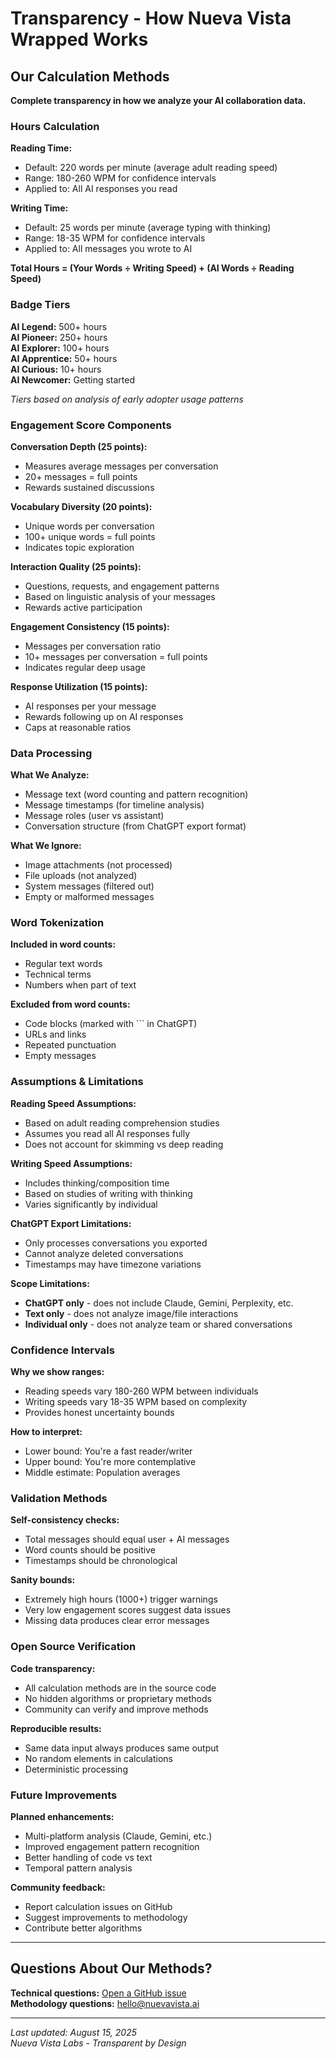 # Transparency - How Nueva Vista Wrapped Works

## Our Calculation Methods

**Complete transparency in how we analyze your AI collaboration data.**

### Hours Calculation

**Reading Time:**
- Default: 220 words per minute (average adult reading speed)
- Range: 180-260 WPM for confidence intervals
- Applied to: All AI responses you read

**Writing Time:**
- Default: 25 words per minute (average typing with thinking)
- Range: 18-35 WPM for confidence intervals  
- Applied to: All messages you wrote to AI

**Total Hours = (Your Words ÷ Writing Speed) + (AI Words ÷ Reading Speed)**

### Badge Tiers

**AI Legend:** 500+ hours  
**AI Pioneer:** 250+ hours  
**AI Explorer:** 100+ hours  
**AI Apprentice:** 50+ hours  
**AI Curious:** 10+ hours  
**AI Newcomer:** Getting started  

*Tiers based on analysis of early adopter usage patterns*

### Engagement Score Components

**Conversation Depth (25 points):**
- Measures average messages per conversation
- 20+ messages = full points
- Rewards sustained discussions

**Vocabulary Diversity (20 points):**
- Unique words per conversation
- 100+ unique words = full points
- Indicates topic exploration

**Interaction Quality (25 points):**
- Questions, requests, and engagement patterns
- Based on linguistic analysis of your messages
- Rewards active participation

**Engagement Consistency (15 points):**
- Messages per conversation ratio
- 10+ messages per conversation = full points
- Indicates regular deep usage

**Response Utilization (15 points):**
- AI responses per your message
- Rewards following up on AI responses
- Caps at reasonable ratios

### Data Processing

**What We Analyze:**
- Message text (word counting and pattern recognition)
- Message timestamps (for timeline analysis)
- Message roles (user vs assistant)
- Conversation structure (from ChatGPT export format)

**What We Ignore:**
- Image attachments (not processed)
- File uploads (not analyzed)
- System messages (filtered out)
- Empty or malformed messages

### Word Tokenization

**Included in word counts:**
- Regular text words
- Technical terms
- Numbers when part of text

**Excluded from word counts:**
- Code blocks (marked with ``` in ChatGPT)
- URLs and links
- Repeated punctuation
- Empty messages

### Assumptions & Limitations

**Reading Speed Assumptions:**
- Based on adult reading comprehension studies
- Assumes you read all AI responses fully
- Does not account for skimming vs deep reading

**Writing Speed Assumptions:**
- Includes thinking/composition time
- Based on studies of writing with thinking
- Varies significantly by individual

**ChatGPT Export Limitations:**
- Only processes conversations you exported
- Cannot analyze deleted conversations
- Timestamps may have timezone variations

**Scope Limitations:**
- **ChatGPT only** - does not include Claude, Gemini, Perplexity, etc.
- **Text only** - does not analyze image/file interactions
- **Individual only** - does not analyze team or shared conversations

### Confidence Intervals

**Why we show ranges:**
- Reading speeds vary 180-260 WPM between individuals
- Writing speeds vary 18-35 WPM based on complexity
- Provides honest uncertainty bounds

**How to interpret:**
- Lower bound: You're a fast reader/writer
- Upper bound: You're more contemplative
- Middle estimate: Population averages

### Validation Methods

**Self-consistency checks:**
- Total messages should equal user + AI messages
- Word counts should be positive
- Timestamps should be chronological

**Sanity bounds:**
- Extremely high hours (1000+) trigger warnings
- Very low engagement scores suggest data issues
- Missing data produces clear error messages

### Open Source Verification

**Code transparency:**
- All calculation methods are in the source code
- No hidden algorithms or proprietary methods
- Community can verify and improve methods

**Reproducible results:**
- Same data input always produces same output
- No random elements in calculations
- Deterministic processing

### Future Improvements

**Planned enhancements:**
- Multi-platform analysis (Claude, Gemini, etc.)
- Improved engagement pattern recognition
- Better handling of code vs text
- Temporal pattern analysis

**Community feedback:**
- Report calculation issues on GitHub
- Suggest improvements to methodology
- Contribute better algorithms

---

## Questions About Our Methods?

**Technical questions:** [Open a GitHub issue](https://github.com/nuevavistalabs/nueva-vista-wrapped/issues)  
**Methodology questions:** [hello@nuevavista.ai](mailto:hello@nuevavista.ai)

---

*Last updated: August 15, 2025*  
*Nueva Vista Labs - Transparent by Design*
